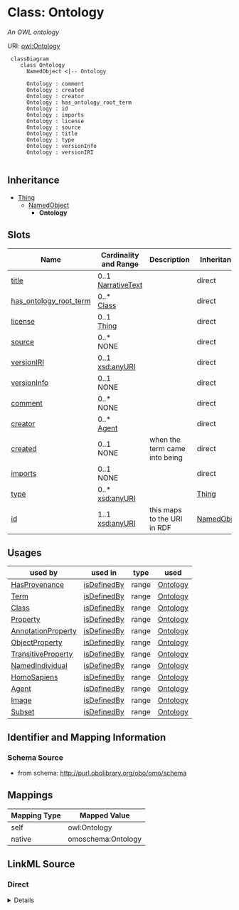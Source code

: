 # Class: Ontology
_An OWL ontology_




URI: [owl:Ontology](http://www.w3.org/2002/07/owl#Ontology)


```{mermaid}
 classDiagram
    class Ontology
      NamedObject <|-- Ontology
      
      Ontology : comment
      Ontology : created
      Ontology : creator
      Ontology : has_ontology_root_term
      Ontology : id
      Ontology : imports
      Ontology : license
      Ontology : source
      Ontology : title
      Ontology : type
      Ontology : versionInfo
      Ontology : versionIRI
      
```




## Inheritance
* [Thing](Thing.md)
    * [NamedObject](NamedObject.md)
        * **Ontology**



## Slots

| Name | Cardinality and Range | Description | Inheritance |
| ---  | --- | --- | --- |
| [title](title.md) | 0..1 <br/> [NarrativeText](NarrativeText.md) |  | direct |
| [has_ontology_root_term](has_ontology_root_term.md) | 0..* <br/> [Class](Class.md) |  | direct |
| [license](license.md) | 0..1 <br/> [Thing](Thing.md) |  | direct |
| [source](source.md) | 0..* <br/> NONE |  | direct |
| [versionIRI](versionIRI.md) | 0..1 <br/> [xsd:anyURI](http://www.w3.org/2001/XMLSchema#anyURI) |  | direct |
| [versionInfo](versionInfo.md) | 0..1 <br/> NONE |  | direct |
| [comment](comment.md) | 0..* <br/> NONE |  | direct |
| [creator](creator.md) | 0..* <br/> [Agent](Agent.md) |  | direct |
| [created](created.md) | 0..1 <br/> NONE | when the term came into being | direct |
| [imports](imports.md) | 0..1 <br/> NONE |  | direct |
| [type](type.md) | 0..* <br/> [xsd:anyURI](http://www.w3.org/2001/XMLSchema#anyURI) |  | [Thing](Thing.md) |
| [id](id.md) | 1..1 <br/> [xsd:anyURI](http://www.w3.org/2001/XMLSchema#anyURI) | this maps to the URI in RDF | [NamedObject](NamedObject.md) |



## Usages

| used by | used in | type | used |
| ---  | --- | --- | --- |
| [HasProvenance](HasProvenance.md) | [isDefinedBy](isDefinedBy.md) | range | [Ontology](Ontology.md) |
| [Term](Term.md) | [isDefinedBy](isDefinedBy.md) | range | [Ontology](Ontology.md) |
| [Class](Class.md) | [isDefinedBy](isDefinedBy.md) | range | [Ontology](Ontology.md) |
| [Property](Property.md) | [isDefinedBy](isDefinedBy.md) | range | [Ontology](Ontology.md) |
| [AnnotationProperty](AnnotationProperty.md) | [isDefinedBy](isDefinedBy.md) | range | [Ontology](Ontology.md) |
| [ObjectProperty](ObjectProperty.md) | [isDefinedBy](isDefinedBy.md) | range | [Ontology](Ontology.md) |
| [TransitiveProperty](TransitiveProperty.md) | [isDefinedBy](isDefinedBy.md) | range | [Ontology](Ontology.md) |
| [NamedIndividual](NamedIndividual.md) | [isDefinedBy](isDefinedBy.md) | range | [Ontology](Ontology.md) |
| [HomoSapiens](HomoSapiens.md) | [isDefinedBy](isDefinedBy.md) | range | [Ontology](Ontology.md) |
| [Agent](Agent.md) | [isDefinedBy](isDefinedBy.md) | range | [Ontology](Ontology.md) |
| [Image](Image.md) | [isDefinedBy](isDefinedBy.md) | range | [Ontology](Ontology.md) |
| [Subset](Subset.md) | [isDefinedBy](isDefinedBy.md) | range | [Ontology](Ontology.md) |






## Identifier and Mapping Information







### Schema Source


* from schema: http://purl.obolibrary.org/obo/omo/schema





## Mappings

| Mapping Type | Mapped Value |
| ---  | ---  |
| self | owl:Ontology |
| native | omoschema:Ontology |


## LinkML Source

<!-- TODO: investigate https://stackoverflow.com/questions/37606292/how-to-create-tabbed-code-blocks-in-mkdocs-or-sphinx -->

### Direct

<details>
```yaml
name: Ontology
description: An OWL ontology
from_schema: http://purl.obolibrary.org/obo/omo/schema
rank: 1000
is_a: NamedObject
slots:
- title
- has_ontology_root_term
- license
- source
- versionIRI
- versionInfo
- comment
- creator
- created
- imports
slot_usage:
  title:
    name: title
    domain_of:
    - Ontology
    - Ontology
    required: true
  license:
    name: license
    domain_of:
    - Ontology
    - Ontology
    required: true
  versionIRI:
    name: versionIRI
    domain_of:
    - Ontology
    - Ontology
    required: true
  versionInfo:
    name: versionInfo
    domain_of:
    - Ontology
    - Ontology
    required: true
class_uri: owl:Ontology

```
</details>

### Induced

<details>
```yaml
name: Ontology
description: An OWL ontology
from_schema: http://purl.obolibrary.org/obo/omo/schema
rank: 1000
is_a: NamedObject
slot_usage:
  title:
    name: title
    domain_of:
    - Ontology
    - Ontology
    required: true
  license:
    name: license
    domain_of:
    - Ontology
    - Ontology
    required: true
  versionIRI:
    name: versionIRI
    domain_of:
    - Ontology
    - Ontology
    required: true
  versionInfo:
    name: versionInfo
    domain_of:
    - Ontology
    - Ontology
    required: true
attributes:
  title:
    name: title
    from_schema: http://purl.obolibrary.org/obo/omo/schema
    rank: 1000
    slot_uri: dcterms:title
    alias: title
    owner: Ontology
    domain_of:
    - Ontology
    - Ontology
    range: narrative text
    required: true
  has_ontology_root_term:
    name: has_ontology_root_term
    from_schema: http://purl.obolibrary.org/obo/omo/schema
    rank: 1000
    is_a: informative_property
    slot_uri: IAO:0000700
    multivalued: true
    alias: has_ontology_root_term
    owner: Ontology
    domain_of:
    - Ontology
    range: Class
  license:
    name: license
    from_schema: http://purl.obolibrary.org/obo/omo/schema
    rank: 1000
    is_a: informative_property
    slot_uri: dcterms:license
    alias: license
    owner: Ontology
    domain_of:
    - Ontology
    - Ontology
    range: Thing
    required: true
  source:
    name: source
    from_schema: http://purl.obolibrary.org/obo/omo/schema
    exact_mappings:
    - http://purl.org/dc/terms/source
    - oio:source
    rank: 1000
    is_a: provenance_property
    slot_uri: dcterms:source
    multivalued: true
    alias: source
    owner: Ontology
    domain_of:
    - Ontology
    - Axiom
    range: string
  versionIRI:
    name: versionIRI
    from_schema: http://purl.obolibrary.org/obo/omo/schema
    rank: 1000
    is_a: version_property
    slot_uri: owl:versionIRI
    alias: versionIRI
    owner: Ontology
    domain_of:
    - Ontology
    - Ontology
    range: uriorcurie
    required: true
  versionInfo:
    name: versionInfo
    from_schema: http://purl.obolibrary.org/obo/omo/schema
    rank: 1000
    is_a: version_property
    slot_uri: owl:versionInfo
    alias: versionInfo
    owner: Ontology
    domain_of:
    - Ontology
    - Ontology
    range: string
    required: true
  comment:
    name: comment
    comments:
    - in obo format, a term cannot have more than one comment
    from_schema: http://purl.obolibrary.org/obo/omo/schema
    rank: 1000
    is_a: informative_property
    slot_uri: rdfs:comment
    multivalued: true
    alias: comment
    owner: Ontology
    domain_of:
    - HasUserInformation
    - Ontology
    - Axiom
    range: string
  creator:
    name: creator
    from_schema: http://purl.obolibrary.org/obo/omo/schema
    close_mappings:
    - prov:wasAttributedTo
    rank: 1000
    is_a: provenance_property
    slot_uri: dcterms:creator
    multivalued: true
    alias: creator
    owner: Ontology
    domain_of:
    - HasProvenance
    - Ontology
    range: Agent
    structured_pattern:
      syntax: '{orcid_regex}'
      interpolated: true
      partial_match: false
  created:
    name: created
    description: when the term came into being
    from_schema: http://purl.obolibrary.org/obo/omo/schema
    close_mappings:
    - pav:createdOn
    rank: 1000
    is_a: provenance_property
    slot_uri: dcterms:created
    multivalued: false
    alias: created
    owner: Ontology
    domain_of:
    - HasProvenance
    - Ontology
    range: string
  imports:
    name: imports
    from_schema: http://purl.obolibrary.org/obo/omo/schema
    rank: 1000
    slot_uri: owl:imports
    alias: imports
    owner: Ontology
    domain_of:
    - Ontology
    range: string
  id:
    name: id
    description: this maps to the URI in RDF
    from_schema: http://purl.obolibrary.org/obo/omo/schema
    rank: 1000
    is_a: core_property
    identifier: true
    alias: id
    owner: Ontology
    domain_of:
    - NamedObject
    range: uriorcurie
    required: true
  type:
    name: type
    from_schema: http://purl.obolibrary.org/obo/omo/schema
    rank: 1000
    is_a: logical_predicate
    slot_uri: rdf:type
    multivalued: true
    designates_type: true
    alias: type
    owner: Ontology
    domain_of:
    - Thing
    range: uriorcurie
class_uri: owl:Ontology

```
</details>